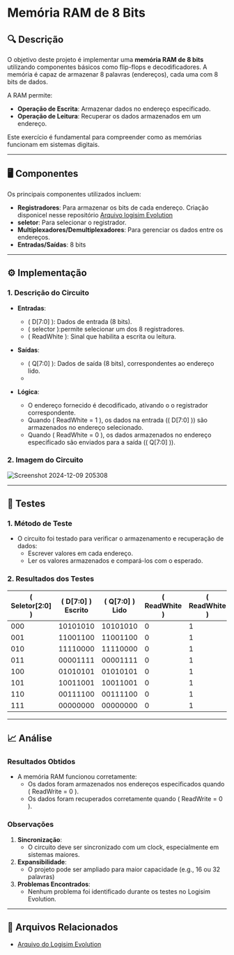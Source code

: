 # Memória RAM de 8 Bits

## 🔍 Descrição

O objetivo deste projeto é implementar uma **memória RAM de 8 bits** utilizando componentes básicos como flip-flops e decodificadores. A memória é capaz de armazenar 8 palavras (endereços), cada uma com 8 bits de dados. 

A RAM permite:
- **Operação de Escrita**: Armazenar dados no endereço especificado.
- **Operação de Leitura**: Recuperar os dados armazenados em um endereço.

Este exercício é fundamental para compreender como as memórias funcionam em sistemas digitais.

---

## 🖥️ Componentes

Os principais componentes utilizados incluem:
- **Registradores**: Para armazenar os bits de cada endereço. Criação disponicel nesse repositório [Arquivo logisim Evolution](../docs/banco-de-regsitradores.md)
- **seletor**: Para selecionar o registrador.
- **Multiplexadores/Demultiplexadores**: Para gerenciar os dados entre os endereços.
- **Entradas/Saídas**: 8 bits
  
---

## ⚙️ Implementação

### 1. **Descrição do Circuito**

- **Entradas**:
  - \( D[7:0] \): Dados de entrada (8 bits).
  - \( selector \):permite selecionar um dos 8 registradores.
  - \( ReadWhite \): Sinal que habilita a escrita ou leitura.
  
- **Saídas**:
  - \( Q[7:0] \): Dados de saída (8 bits), correspondentes ao endereço lido.
  - 
- **Lógica**:
  - O endereço fornecido é decodificado, ativando o o registrador correspondente.
  - Quando \( ReadWhite = 1 \), os dados na entrada (\( D[7:0] \)) são armazenados no endereço selecionado.
  - Quando \( ReadWhite = 0 \), os dados armazenados no endereço especificado são enviados para a saída (\( Q[7:0] \)).

### 2. **Imagem do Circuito**

![Screenshot 2024-12-09 205308](https://github.com/user-attachments/assets/fd579eb5-2f30-427b-a8e7-2faa68413e28)

---

## 🔬 Testes

### 1. **Método de Teste**

- O circuito foi testado para verificar o armazenamento e recuperação de dados:
  - Escrever valores em cada endereço.
  - Ler os valores armazenados e compará-los com o esperado.

### 2. **Resultados dos Testes**

| \( Seletor[2:0] \) | \( D[7:0] \) Escrito | \( Q[7:0] \) Lido | \( ReadWhite \) | \( ReadWhite \) |
|-----------------|----------------------|-------------------|----------|----------|
| 000             | 10101010            | 10101010          | 0        | 1        |
| 001             | 11001100            | 11001100          | 0       | 1       |
| 010             | 11110000            | 11110000          | 0        | 1       |
| 011             | 00001111            | 00001111          | 0        | 1        |
| 100             | 01010101            | 01010101          | 0       | 1        |
| 101             | 10011001            | 10011001          | 0        | 1        |
| 110             | 00111100            | 00111100          | 0        | 1        |
| 111             | 00000000            | 00000000          | 0        | 1        |

---

## 📈 Análise

### Resultados Obtidos

- A memória RAM funcionou corretamente:
  - Os dados foram armazenados nos endereços especificados quando \( ReadWrite = 0 \).
  - Os dados foram recuperados corretamente quando \( ReadWrite = 0 \).

### Observações

1. **Sincronização**:
   - O circuito deve ser sincronizado com um clock, especialmente em sistemas maiores.
2. **Expansibilidade**:
   - O projeto pode ser ampliado para maior capacidade (e.g., 16 ou 32 palavras)
3. **Problemas Encontrados**:
   - Nenhum problema foi identificado durante os testes no Logisim Evolution.

---

## 📂 Arquivos Relacionados

- [Arquivo do Logisim Evolution](../src/MemoriaRam.circ)
